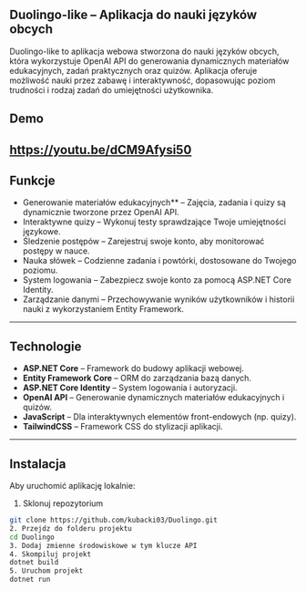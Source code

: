 ## Duolingo-like – Aplikacja do nauki języków obcych

Duolingo-like to aplikacja webowa stworzona do nauki języków obcych, która wykorzystuje OpenAI API do generowania dynamicznych materiałów edukacyjnych, zadań praktycznych oraz quizów. Aplikacja oferuje możliwość nauki przez zabawę i interaktywność, dopasowując poziom trudności i rodzaj zadań do umiejętności użytkownika.

## Demo
https://youtu.be/dCM9Afysi50
---

## Funkcje

- Generowanie materiałów edukacyjnych** – Zajęcia, zadania i quizy są dynamicznie tworzone przez OpenAI API.
- Interaktywne quizy – Wykonuj testy sprawdzające Twoje umiejętności językowe.
- Śledzenie postępów – Zarejestruj swoje konto, aby monitorować postępy w nauce.
- Nauka słówek – Codzienne zadania i powtórki, dostosowane do Twojego poziomu.
- System logowania – Zabezpiecz swoje konto za pomocą ASP.NET Core Identity.
- Zarządzanie danymi – Przechowywanie wyników użytkowników i historii nauki z wykorzystaniem Entity Framework.

---

##  Technologie

- **ASP.NET Core** – Framework do budowy aplikacji webowej.
- **Entity Framework Core** – ORM do zarządzania bazą danych.
- **ASP.NET Core Identity** – System logowania i autoryzacji.
- **OpenAI API** – Generowanie dynamicznych materiałów edukacyjnych i quizów.
- **JavaScript** – Dla interaktywnych elementów front-endowych (np. quizy).
- **TailwindCSS** – Framework CSS do stylizacji aplikacji.

---

##  Instalacja

Aby uruchomić aplikację lokalnie:

1. Sklonuj repozytorium

```bash
git clone https://github.com/kubacki03/Duolingo.git
2. Przejdz do folderu projektu
cd Duolingo
3. Dodaj zmienne środowiskowe w tym klucze API
4. Skompiluj projekt
dotnet build
5. Uruchom projekt
dotnet run
